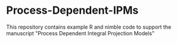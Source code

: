 # Process-Dependent-IPMs

This repository contains example R and nimble code to support the manuscript "Process Dependent Integral Projection Models"
